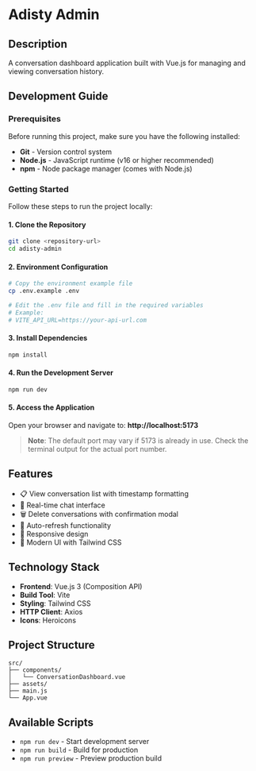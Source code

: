 # Adisty Admin

## Description
A conversation dashboard application built with Vue.js for managing and viewing conversation history.

## Development Guide

### Prerequisites
Before running this project, make sure you have the following installed:
- **Git** - Version control system
- **Node.js** - JavaScript runtime (v16 or higher recommended)
- **npm** - Node package manager (comes with Node.js)

### Getting Started

Follow these steps to run the project locally:

#### 1. Clone the Repository
```bash
git clone <repository-url>
cd adisty-admin
```

#### 2. Environment Configuration
```bash
# Copy the environment example file
cp .env.example .env

# Edit the .env file and fill in the required variables
# Example:
# VITE_API_URL=https://your-api-url.com
```

#### 3. Install Dependencies
```bash
npm install
```

#### 4. Run the Development Server
```bash
npm run dev
```

#### 5. Access the Application
Open your browser and navigate to: **http://localhost:5173**

> **Note**: The default port may vary if 5173 is already in use. Check the terminal output for the actual port number.

## Features
- 📋 View conversation list with timestamp formatting
- 💬 Real-time chat interface
- 🗑️ Delete conversations with confirmation modal
- 🔄 Auto-refresh functionality
- 📱 Responsive design
- 🎨 Modern UI with Tailwind CSS

## Technology Stack
- **Frontend**: Vue.js 3 (Composition API)
- **Build Tool**: Vite
- **Styling**: Tailwind CSS
- **HTTP Client**: Axios
- **Icons**: Heroicons

## Project Structure
```
src/
├── components/
│   └── ConversationDashboard.vue
├── assets/
├── main.js
└── App.vue
```

## Available Scripts
- `npm run dev` - Start development server
- `npm run build` - Build for production
- `npm run preview` - Preview production build